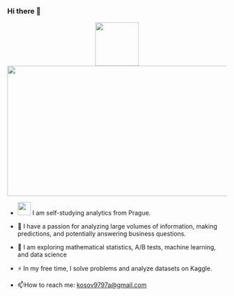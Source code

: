 ### Hi there 👋
<div id="header" align="center">
  <img src="https://media.giphy.com/media/M9gbBd9nbDrOTu1Mqx/giphy.gif" width="100"/>
</div>
<div align="center">
  <img src="https://media.giphy.com/media/dWesBcTLavkZuG35MI/giphy.gif" width="600" height="300"/>
</div>
 
- <img src="https://media.giphy.com/media/WUlplcMpOCEmTGBtBW/giphy.gif" width="30"> I am self-studying analytics from Prague. 
- :telescope: I have a passion for analyzing large volumes of information, making predictions, and potentially answering business questions.

- :seedling: I am exploring mathematical statistics, A/B tests, machine learning, and data science

- :zap: In my free time, I solve problems and analyze datasets on Kaggle.

- :mailbox:How to reach me: kosov9797a@gmail.com

<!--
**Kosarchik/Kosarchik** is a ✨ _special_ ✨ repository because its `README.md` (this file) appears on your GitHub profile.

Here are some ideas to get you started:

- 🔭 I’m currently working on ...
- 🌱 I’m currently learning ...
- 👯 I’m looking to collaborate on ...
- 🤔 I’m looking for help with ...
- 💬 Ask me about ...
- 📫 How to reach me: ...
- 😄 Pronouns: ...
- ⚡ Fun fact: ...
-->

